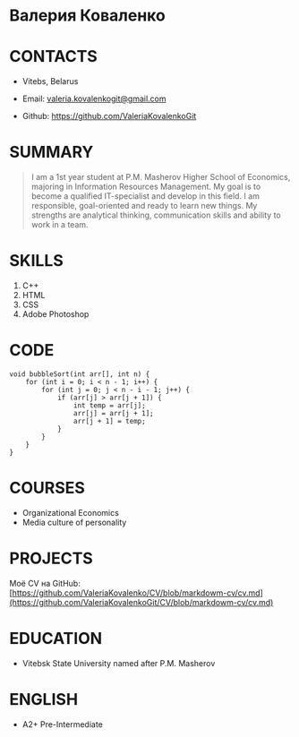 # Валерия Коваленко
# CONTACTS
- Vitebs, Belarus

- Email: valeria.kovalenkogit@gmail.com

- Github: https://github.com/ValeriaKovalenkoGit

# SUMMARY
> I am a 1st year student at P.M. Masherov Higher School of Economics, majoring in Information Resources Management. My goal is to become a qualified IT-specialist and develop in this field. I am responsible, goal-oriented and ready to learn new things. My strengths are analytical thinking, communication skills and ability to work in a team.

# SKILLS

1. С++
2. HTML
3. CSS
4. Adobe Photoshop

# CODE
```
void bubbleSort(int arr[], int n) {
    for (int i = 0; i < n - 1; i++) {
        for (int j = 0; j < n - i - 1; j++) {
            if (arr[j] > arr[j + 1]) {
                int temp = arr[j];
                arr[j] = arr[j + 1];
                arr[j + 1] = temp;
            }
        }
    }
}

```

# COURSES
+ Organizational Economics
+ Media culture of personality

# PROJECTS

Моё СV на GitHub: [https://github.com/ValeriaKovalenko/CV/blob/markdowm-cv/cv.md](https://github.com/ValeriaKovalenkoGit/CV/blob/markdowm-cv/cv.md)

# EDUCATION

* Vitebsk State University named after P.M. Masherov

# ENGLISH

* A2+ Pre-Intermediate



